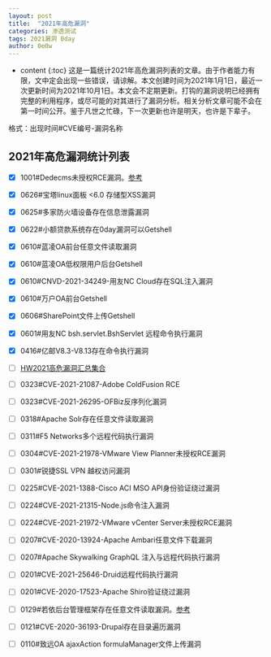 ```yaml
---
layout: post
title:  "2021年高危漏洞"
categories: 渗透测试
tags: 2021漏洞 0day
author: 0e0w
---
```


* content
{:toc}
这是一篇统计2021年高危漏洞列表的文章。由于作者能力有限，文中定会出现一些错误，请谅解。本文创建时间为2021年1月1日，最近一次更新时间为2021年10月1日。本文会不定期更新。打钩的漏洞说明已经拥有完整的利用程序，或尽可能的对其进行了漏洞分析。相关分析文章可能不会在第一时间公开。鉴于凡世之忙碌，下一次更新也许是明天，也许是下辈子。

格式：出现时间#CVE编号-漏洞名称

## 2021年高危漏洞统计列表

- [x] 1001#Dedecms未授权RCE漏洞。[参考](https://srcincite.io/blog/2021/09/30/chasing-a-dream-pwning-the-biggest-cms-in-china.html)
- [x] 0626#宝塔linux面板 <6.0 存储型XSS漏洞
- [x] 0625#多家防火墙设备存在信息泄露漏洞
- [x] 0622#小额贷款系统存在0day漏洞可以Getshell
- [x] 0610#蓝凌OA前台任意文件读取漏洞
- [x] 0610#蓝凌OA低权限用户后台Getshell
- [x] 0610#CNVD-2021-34249-用友NC Cloud存在SQL注入漏洞
- [x] 0610#万户OA前台Getshell
- [x] 0606#SharePoint文件上传Getshell
- [x] 0601#用友NC bsh.servlet.BshServlet 远程命令执行漏洞
- [x] 0416#亿邮V8.3-V8.13存在命令执行漏洞
- [ ] [HW2021高危漏洞汇总集合](https://0e0w.com/2021hw)
- [ ] 0323#CVE-2021-21087-Adobe ColdFusion RCE
- [ ] 0323#CVE-2021-26295-OFBiz反序列化漏洞
- [ ] 0318#Apache Solr存在任意文件读取漏洞
- [ ] 0311#F5 Networks多个远程代码执行漏洞
- [ ] 0304#CVE-2021-21978-VMware View Planner未授权RCE漏洞
- [ ] 0301#锐捷SSL VPN 越权访问漏洞
- [ ] 0225#CVE-2021-1388-Cisco ACI MSO API身份验证绕过漏洞
- [ ] 0224#CVE-2021-21315-Node.js命令注入漏洞
- [ ] 0224#CVE-2021-21972-VMware vCenter Server未授权RCE漏洞
- [ ] 0207#CVE-2020-13924-Apache Ambari任意文件下载漏洞
- [ ] 0207#Apache Skywalking GraphQL 注入与远程代码执行漏洞
- [ ] 0201#CVE-2021-25646-Druid远程代码执行漏洞
- [ ] 0201#CVE-2020-17523-Apache Shiro验证绕过漏洞
- [ ] 0129#若依后台管理框架存在任意文件读取漏洞。[参考](https://gitee.com/y_project/RuoYi/issues/I25N4Y)
- [ ] 0121#CVE-2020-36193-Drupal存在目录遍历漏洞
- [ ] 0110#致远OA ajaxAction formulaManager文件上传漏洞

